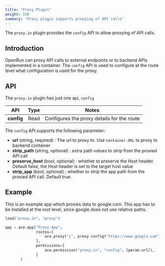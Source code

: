 ```yaml
---
title: "Proxy Plugin"
weight: 500
summary: "Proxy plugin supports proxying of API calls"
---
```


The `proxy.in` plugin provides the `config` API to allow proxying of API calls.

## Introduction

OpenRun can proxy API calls to external endpoints or to backend APIs implemented in a container. The `config` API is used to configure at the route level what configuration is used for the proxy.

## API

The `proxy.in` plugin has just one api, `config`

|    API     | Type |                   Notes                    |
| :--------: | :--: | :----------------------------------------: |
| **config** | Read | Configures the proxy details for the route |

The `config` API supports the following parameter:

- **url** (string, required) : The url to proxy to. Use `container.URL` to proxy to backend container
- **strip_path** (string, optional) : extra path values to strip from the proxied API call
- **preserve_host** (bool, optional) : whether to preserve the Host header. Default false, the Host header is set to the target host value
- **strip_app** (bool, optional) : whether to strip the app path from the proxied API call. Default true.

## Example

This is an example app which proxies data to google.com. This app has to be installed at the root level, since google does not use relative paths.

```python {filename="app.star"}
load("proxy.in", "proxy")

app = ace.app("Proxy App",
              routes=[
                  ace.proxy("/", proxy.config("https://www.google.com"))
              ],
              permissions=[
                  ace.permission("proxy.in", "config", [param.url]),
              ]
       )
```
